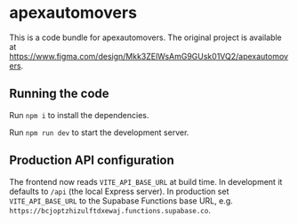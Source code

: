 
  # apexautomovers

  This is a code bundle for apexautomovers. The original project is available at https://www.figma.com/design/Mkk3ZElWsAmG9GUsk01VQ2/apexautomovers.

  ## Running the code

  Run `npm i` to install the dependencies.

Run `npm run dev` to start the development server.

## Production API configuration

The frontend now reads `VITE_API_BASE_URL` at build time. In development it defaults to `/api` (the local Express server). In production set `VITE_API_BASE_URL` to the Supabase Functions base URL, e.g. `https://bcjoptzhizulftdxewaj.functions.supabase.co`.
  
